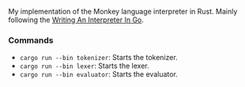 My implementation of the Monkey language interpreter in Rust. Mainly following the [Writing An Interpreter In Go](https://interpreterbook.com/).

### Commands

* `cargo run --bin tokenizer`: Starts the tokenizer.
* `cargo run --bin lexer`: Starts the lexer.
* `cargo run --bin evaluator`: Starts the evaluator.
